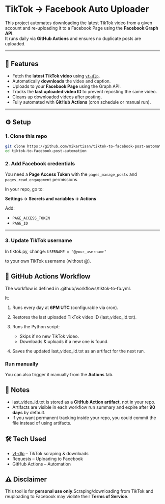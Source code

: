 # TikTok → Facebook Auto Uploader

This project automates downloading the latest TikTok video from a given account and re-uploading it to a Facebook Page using the **Facebook Graph API**.  
It runs daily via **GitHub Actions** and ensures no duplicate posts are uploaded.

---

## 🚀 Features

-   Fetch the **latest TikTok video** using [`yt-dlp`](https://github.com/yt-dlp/yt-dlp).
-   Automatically **downloads** the video and caption.
-   Uploads to your **Facebook Page** using the Graph API.
-   Tracks the **last uploaded video ID** to prevent reposting the same video.
-   Cleans up downloaded videos after posting.
-   Fully automated with **GitHub Actions** (cron schedule or manual run).

---

## ⚙️ Setup

### 1. Clone this repo

```bash
git clone https://github.com/mikartisan/tiktok-to-facebook-post-automation.git
cd tiktok-to-facebook-post-automation
```

### 2. Add Facebook credentials

You need a **Page Access Token** with the `pages_manage_posts` and `pages_read_engagement` permissions.

In your repo, go to:

**Settings → Secrets and variables → Actions**

Add:

-   `PAGE_ACCESS_TOKEN`
-   `PAGE_ID`

---

### 3. Update TikTok username

In tiktok.py, change:
`USERNAME = "@your_username"`

to your own TikTok username (without @).

## 🤖 GitHub Actions Workflow

The workflow is defined in .github/workflows/tiktok-to-fb.yml.

It:

1.  Runs every day at **6PM UTC** (configurable via cron).
2.  Restores the last uploaded TikTok video ID (last_video_id.txt).
3.  Runs the Python script:

    -   Skips if no new TikTok video.
    -   Downloads & uploads if a new one is found.

4.  Saves the updated last_video_id.txt as an artifact for the next run.

### Run manually

You can also trigger it manually from the **Actions** tab.

## 📝 Notes

-   last_video_id.txt is stored as a **GitHub Action artifact**, not in your repo.
-   Artifacts are visible in each workflow run summary and expire after **90 days** by default.
-   If you want permanent tracking inside your repo, you could commit the file instead of using artifacts.

## 🛠️ Tech Used

-   [yt-dlp](https://github.com/yt-dlp/yt-dlp) – TikTok scraping & downloads
-   Requests – Uploading to Facebook
-   GitHub Actions – Automation

## ⚠️ Disclaimer

This tool is for **personal use only**.Scraping/downloading from TikTok and reuploading to Facebook may violate their **Terms of Service**.
